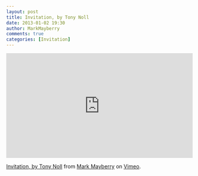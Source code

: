 ```yaml
---
layout: post
title: Invitation, by Tony Noll
date: 2013-01-02 19:30
author: MarkMayberry
comments: true
categories: [Invitation]
---
```

<iframe src="http://player.vimeo.com/video/58187361" width="500" height="281" frameborder="0" webkitAllowFullScreen mozallowfullscreen allowFullScreen></iframe> <p><a href="http://vimeo.com/58187361">Invitation, by Tony Noll</a> from <a href="http://vimeo.com/ascoc">Mark Mayberry</a> on <a href="http://vimeo.com">Vimeo</a>.</p>
